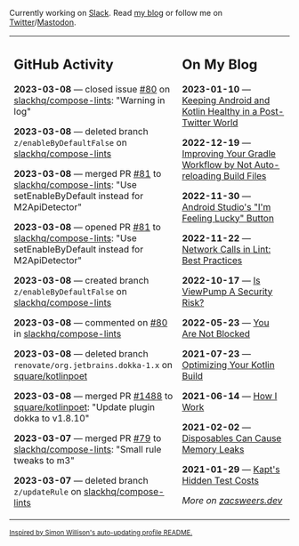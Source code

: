 Currently working on [Slack](https://slack.com/). Read [my blog](https://zacsweers.dev/) or follow me on [Twitter](https://twitter.com/ZacSweers)/[Mastodon](https://hachyderm.io/@ZacSweers).

<table><tr><td valign="top" width="60%">

## GitHub Activity
<!-- githubActivity starts -->
**2023-03-08** — closed issue [#80](https://github.com/slackhq/compose-lints/issues/80) on [slackhq/compose-lints](https://github.com/slackhq/compose-lints): "Warning in log"

**2023-03-08** — deleted branch `z/enableByDefaultFalse` on [slackhq/compose-lints](https://github.com/slackhq/compose-lints)

**2023-03-08** — merged PR [#81](https://github.com/slackhq/compose-lints/pull/81) to [slackhq/compose-lints](https://github.com/slackhq/compose-lints): "Use setEnableByDefault instead for M2ApiDetector"

**2023-03-08** — opened PR [#81](https://github.com/slackhq/compose-lints/pull/81) to [slackhq/compose-lints](https://github.com/slackhq/compose-lints): "Use setEnableByDefault instead for M2ApiDetector"

**2023-03-08** — created branch `z/enableByDefaultFalse` on [slackhq/compose-lints](https://github.com/slackhq/compose-lints)

**2023-03-08** — commented on [#80](https://github.com/slackhq/compose-lints/issues/80#issuecomment-1460552051) in [slackhq/compose-lints](https://github.com/slackhq/compose-lints)

**2023-03-08** — deleted branch `renovate/org.jetbrains.dokka-1.x` on [square/kotlinpoet](https://github.com/square/kotlinpoet)

**2023-03-08** — merged PR [#1488](https://github.com/square/kotlinpoet/pull/1488) to [square/kotlinpoet](https://github.com/square/kotlinpoet): "Update plugin dokka to v1.8.10"

**2023-03-07** — merged PR [#79](https://github.com/slackhq/compose-lints/pull/79) to [slackhq/compose-lints](https://github.com/slackhq/compose-lints): "Small rule tweaks to m3"

**2023-03-07** — deleted branch `z/updateRule` on [slackhq/compose-lints](https://github.com/slackhq/compose-lints)
<!-- githubActivity ends -->
</td><td valign="top" width="40%">

## On My Blog
<!-- blog starts -->
**2023-01-10** — [Keeping Android and Kotlin Healthy in a Post-Twitter World](https://www.zacsweers.dev/keeping-android-healthy/)

**2022-12-19** — [Improving Your Gradle Workflow by Not Auto-reloading Build Files](https://www.zacsweers.dev/improving-your-workflow-by-not-auto-reloading-build-files/)

**2022-11-30** — [Android Studio's "I'm Feeling Lucky" Button](https://www.zacsweers.dev/android-studios-im-feeling-lucky-button/)

**2022-11-22** — [Network Calls in Lint: Best Practices](https://www.zacsweers.dev/network-calls-in-lint-best-practices/)

**2022-10-17** — [Is ViewPump A Security Risk?](https://www.zacsweers.dev/is-viewpump-a-security-risk/)

**2022-05-23** — [You Are Not Blocked](https://www.zacsweers.dev/you-are-not-blocked/)

**2021-07-23** — [Optimizing Your Kotlin Build](https://www.zacsweers.dev/optimizing-your-kotlin-build/)

**2021-06-14** — [How I Work](https://www.zacsweers.dev/how-i-work/)

**2021-02-02** — [Disposables Can Cause Memory Leaks](https://www.zacsweers.dev/disposables-can-cause-memory-leaks/)

**2021-01-29** — [Kapt's Hidden Test Costs](https://www.zacsweers.dev/kapts-hidden-test-costs/)
<!-- blog ends -->
_More on [zacsweers.dev](https://zacsweers.dev/)_
</td></tr></table>

<sub><a href="https://simonwillison.net/2020/Jul/10/self-updating-profile-readme/">Inspired by Simon Willison's auto-updating profile README.</a></sub>